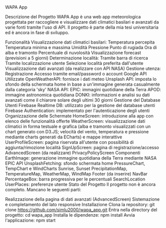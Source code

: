 WAPA App

Descrizione del Progetto
WAPA App è una web app meteorologica progettata per raccogliere e visualizzare dati climatici basilari e avanzati da varie fonti tramite l'uso di API. Il progetto è parte della mia tesi universitaria ed è ancora in fase di sviluppo.

Funzionalità
Visualizzazione dati climatici basilari:
Temperatura percepita
Temperatura minima e massima
Umidità
Pressione
Punto di rugiada
Ora di alba e tramonto
Percentuale di nuvolosità
Visualizzazione forecast (previsioni a 5 giorni)
Determinazione località:
Tramite barra di ricerca
Tramite localizzazione utente
Selezione località preferita dall'utente
Visualizzazione dati avanzati (da realizzare con API NASA)
Gestione utenza:
Registrazione
Accesso tramite email/password o account Google
API Utilizzate
OpenWeatherAPI: fornisce i dati meteo
Unsplash API: imposta lo sfondo della schermata home in base a un'immagine generata casualmente dalla categoria 'sky'
NASA API:
EPIC: immagini quotidiane della Terra
APOD: immagine astronomica quotidiana
DONKI: informazioni e analisi su dati avanzati come il chiarore solare degli ultimi 30 giorni
Gestione del Database Utenti
Firebase Realtime DB: utilizzato per la gestione del database utenti
Firebase Authentication: implementato per l'autenticazione degli utenti
Organizzazione delle Schermate
HomeScreen: introduzione alla app con elenco delle funzionalità offerte
WeatherScreen: visualizzazione dati climatici in forma testuale e grafica (alba e tramonto visualizzati con un chart generato con D3.JS; velocità del vento, temperatura e pressione mediante charts generati da ECharts) e mappe interattive
UserProfileScreen: pagina riservata all'utente con possibilità di aggiunta/rimozione località
SignUpScreen: pagina di registrazione/accesso
AdvancedScreen (da realizzare)
PrivacyPolicyScreen
Componenti
EarthImage: generazione immagine quotidiana della Terra mediante NASA EPIC API
UnsplashFetching: sfondo schermata home
PressureChart, TempChart e WindCharts
Sunrise, Sunset
PrecipitationMap, TemperatureMap, WeatherMap, WindMap
Footer (da inserire)
NavBar
PercentageBox: barra progressiva per le percentuali
SearchLocation
UserPlaces: preferenze utente
Stato del Progetto
Il progetto non è ancora completo. Mancano le seguenti parti:

Realizzazione della pagina di dati avanzati (AdvancedScreen)
Sistemazione e completamento del lato responsive
Installazione
Clona la repository: git clone https://github.com/simlu2000/wapa_app.git
Entra nella directory del progetto: cd wapa_app
Installa le dipendenze: npm install
Avvia l'applicazione: npm start
